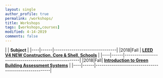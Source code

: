```yaml
---
layout: single
author_profile: true
permalink: /workshops/
title: Workshops
tags: [workshops,courses]
modified: 4-14-2019
comments: false
---
```



|           | **Subject**                    |
|----|------|--------------------------------|
|2018|Fall  | [**LEED V4 NEW Construction, Core & Shell, Schools**](/assets/LEED/LEED.pdf) |
|----|------|-------------------------------------------------------|
|2018|Fall| [**Introduction to Green Building Assessment Systems**](/assets/LEED/GBAS.pdf) |
|----|------|-------------------------------------------------------|

